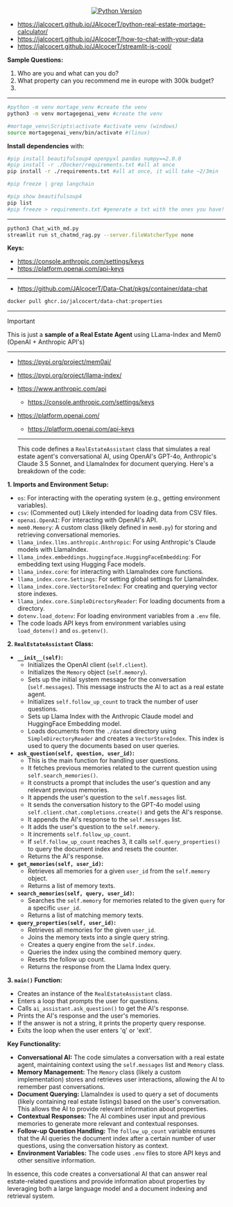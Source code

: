 <div align="center">
  <a href="https://www.python.org/downloads/release/python-310">
    <img alt="Python Version" src="https://img.shields.io/badge/python-3.10-blue.svg" />
  </a>
</div>


* https://jalcocert.github.io/JAlcocerT/python-real-estate-mortage-calculator/
* https://jalcocert.github.io/JAlcocerT/how-to-chat-with-your-data
* https://jalcocert.github.io/JAlcocerT/streamlit-is-cool/

**Sample Questions:**

1. Who are you and what can you do?
2. What property can you recommend me in europe with 300k budget?
3. 


---

```sh
#python -m venv mortage_venv #create the venv
python3 -m venv mortagegenai_venv #create the venv

#mortage_venv\Scripts\activate #activate venv (windows)
source mortagegenai_venv/bin/activate #(linux)
```

**Install dependencies** with:

```sh
#pip install beautifulsoup4 openpyxl pandas numpy==2.0.0
#pip install -r ./Docker/requirements.txt #all at once
pip install -r ./requirements.txt #all at once, it will take ~2/3min

#pip freeze | grep langchain

#pip show beautifulsoup4
pip list
#pip freeze > requirements.txt #generate a txt with the ones you have!
```


---

```sh
python3 Chat_with_md.py
streamlit run st_chatmd_rag.py --server.fileWatcherType none
```


**Keys:**

* https://console.anthropic.com/settings/keys
* https://platform.openai.com/api-keys

---


* https://github.com/JAlcocerT/Data-Chat/pkgs/container/data-chat

```sh
docker pull ghcr.io/jalcocert/data-chat:properties
```

---

> [!IMPORTANT]
> This is just a **sample of a Real Estate Agent** using LLama-Index and Mem0 (OpenAI + Anthropic API's)

---

* https://pypi.org/project/mem0ai/
* https://pypi.org/project/llama-index/

* https://www.anthropic.com/api
  * https://console.anthropic.com/settings/keys
* https://platform.openai.com/
  * https://platform.openai.com/api-keys

  ---

  This code defines a `RealEstateAssistant` class that simulates a real estate agent's conversational AI, using OpenAI's GPT-4o, Anthropic's Claude 3.5 Sonnet, and LlamaIndex for document querying. Here's a breakdown of the code:

**1. Imports and Environment Setup:**

* `os`: For interacting with the operating system (e.g., getting environment variables).
* `csv`: (Commented out) Likely intended for loading data from CSV files.
* `openai.OpenAI`: For interacting with OpenAI's API.
* `mem0.Memory`: A custom class (likely defined in `mem0.py`) for storing and retrieving conversational memories.
* `llama_index.llms.anthropic.Anthropic`: For using Anthropic's Claude models with LlamaIndex.
* `llama_index.embeddings.huggingface.HuggingFaceEmbedding`: For embedding text using Hugging Face models.
* `llama_index.core`: for interacting with LlamaIndex core functions.
* `llama_index.core.Settings`: For setting global settings for LlamaIndex.
* `llama_index.core.VectorStoreIndex`: For creating and querying vector store indexes.
* `llama_index.core.SimpleDirectoryReader`: For loading documents from a directory.
* `dotenv.load_dotenv`: For loading environment variables from a `.env` file.
* The code loads API keys from environment variables using `load_dotenv()` and `os.getenv()`.

**2. `RealEstateAssistant` Class:**

* **`__init__(self)`:**
    * Initializes the OpenAI client (`self.client`).
    * Initializes the `Memory` object (`self.memory`).
    * Sets up the initial system message for the conversation (`self.messages`). This message instructs the AI to act as a real estate agent.
    * Initializes `self.follow_up_count` to track the number of user questions.
    * Sets up Llama Index with the Anthropic Claude model and HuggingFace Embedding model.
    * Loads documents from the `./datamd` directory using `SimpleDirectoryReader` and creates a `VectorStoreIndex`. This index is used to query the documents based on user queries.
* **`ask_question(self, question, user_id)`:**
    * This is the main function for handling user questions.
    * It fetches previous memories related to the current question using `self.search_memories()`.
    * It constructs a prompt that includes the user's question and any relevant previous memories.
    * It appends the user's question to the `self.messages` list.
    * It sends the conversation history to the GPT-4o model using `self.client.chat.completions.create()` and gets the AI's response.
    * It appends the AI's response to the `self.messages` list.
    * It adds the user's question to the `self.memory`.
    * It increments `self.follow_up_count`.
    * If `self.follow_up_count` reaches 3, it calls `self.query_properties()` to query the document index and resets the counter.
    * Returns the AI's response.
* **`get_memories(self, user_id)`:**
    * Retrieves all memories for a given `user_id` from the `self.memory` object.
    * Returns a list of memory texts.
* **`search_memories(self, query, user_id)`:**
    * Searches the `self.memory` for memories related to the given `query` for a specific `user_id`.
    * Returns a list of matching memory texts.
* **`query_properties(self, user_id)`:**
    * Retrieves all memories for the given `user_id`.
    * Joins the memory texts into a single query string.
    * Creates a query engine from the `self.index`.
    * Queries the index using the combined memory query.
    * Resets the follow up count.
    * Returns the response from the Llama Index query.

**3. `main()` Function:**

* Creates an instance of the `RealEstateAssistant` class.
* Enters a loop that prompts the user for questions.
* Calls `ai_assistant.ask_question()` to get the AI's response.
* Prints the AI's response and the user's memories.
* If the answer is not a string, it prints the property query response.
* Exits the loop when the user enters 'q' or 'exit'.

**Key Functionality:**

* **Conversational AI:** The code simulates a conversation with a real estate agent, maintaining context using the `self.messages` list and `Memory` class.
* **Memory Management:** The `Memory` class (likely a custom implementation) stores and retrieves user interactions, allowing the AI to remember past conversations.
* **Document Querying:** LlamaIndex is used to query a set of documents (likely containing real estate listings) based on the user's conversation. This allows the AI to provide relevant information about properties.
* **Contextual Responses:** The AI combines user input and previous memories to generate more relevant and contextual responses.
* **Follow-up Question Handling:** The `follow_up_count` variable ensures that the AI queries the document index after a certain number of user questions, using the conversation history as context.
* **Environment Variables:** The code uses `.env` files to store API keys and other sensitive information.

In essence, this code creates a conversational AI that can answer real estate-related questions and provide information about properties by leveraging both a large language model and a document indexing and retrieval system.